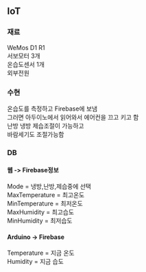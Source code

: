 ## IoT

### 재료
WeMos D1 R1 <br>
서보모터 3개 <br>
온습도센서 1개 <br>
외부전원 <br>

### 수현
온습도를 측정하고 Firebase에 보냄 <br>
그러면 아두이노에서 읽어와서 에어컨을 끄고 키고 함 <br>
난방 냉방 제습조절이 가능하고 <br>
바람세기도 조절가능함 <br>


### DB
#### 웹 -> Firebase정보
Mode = 냉방,난방,제습중에 선택 <br>
MaxTemperature = 최고온도 <br>
MinTemperature = 최저온도 <br>
MaxHumidity = 최고습도 <br>
MinHumidity = 최저습도 <br>

#### Arduino -> Firebase 
Temperature = 지금 온도 <br>
Humidity = 지금 습도 <br>
